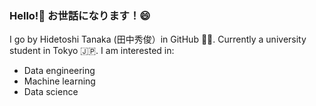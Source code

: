### Hello!👋 お世話になります！😄

I go by Hidetoshi Tanaka (田中秀俊）in GitHub 🙇‍♂️. 
Currently a university student in Tokyo 🇯🇵.
I am interested in:
- Data engineering
- Machine learning
- Data science

<!--
**Hidetoshi22/Hidetoshi22** is a ✨ _special_ ✨ repository because its `README.md` (this file) appears on your GitHub profile.

Here are some ideas to get you started:

- 🔭 I’m currently working on ...
- 🌱 I’m currently learning ...
- 👯 I’m looking to collaborate on ...
- 🤔 I’m looking for help with ...
- 💬 Ask me about ...
- 📫 How to reach me: ...
- 😄 Pronouns: ...
- ⚡ Fun fact: ...
-->
